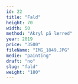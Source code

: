 ```yaml
---
id: 22
title: "Fald"
height: 70
width: 50
method: "Akryl på lærred"
year: 2019
price: "3500"
fileName: "IMG_1849.JPG"
medie: "painting"
draft: "no"
slug: "fald"
weight: "180"
---
```

